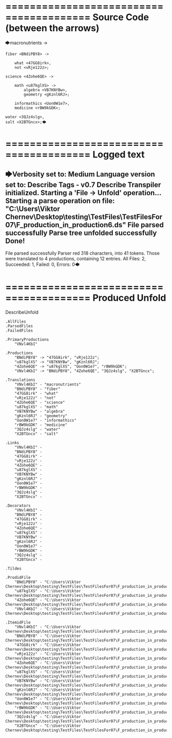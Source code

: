 ========================================
Source Code (between the arrows)
========================================

🡆macronutrients <VNvl4KbI> ->

    fiber <BNdiPBY8> ->

        what <47GG8irk>,
        not <vRje122z>;
	
	science <4Zohe6QE> ->
		
		math <u87kglXS> ->
			algebra <VB7KNYBw>,
			geometry <gKznl6RJ>;
			
		informathics <Uon0W1e7>,
		medicine <rBW9kGDK>;
    
    water <3QJz4slg>,
    salt <X2BTGncx>;🡄

========================================
Logged text
========================================

🡆Verbosity set to: Medium
Language version set to: Describe Tags - v0.7
Describe Transpiler initialized.
Starting a 'File -> Unfold' operation...
Starting a parse operation on file: "C:\Users\Viktor Chernev\Desktop\testing\TestFiles\TestFilesFor07\F_production_in_production6.ds"
File parsed successfully
Parse tree unfolded successfully
Done!
------------------------
File parsed successfully
Parser red 318 characters, into 41 tokens.
Those were translated to 4 productions, containing 12 entries.
All Files: 2, Succeeded: 1, Failed: 0, Errors: 0🡄

========================================
Produced Unfold
========================================

DescribeUnfold

    .AllFiles
    .ParsedFiles
    .FailedFiles

    .PrimaryProductions
        "VNvl4KbI" 

    .Productions
        "BNdiPBY8" -> "47GG8irk", "vRje122z";
        "u87kglXS" -> "VB7KNYBw", "gKznl6RJ";
        "4Zohe6QE" -> "u87kglXS", "Uon0W1e7", "rBW9kGDK";
        "VNvl4KbI" -> "BNdiPBY8", "4Zohe6QE", "3QJz4slg", "X2BTGncx";

    .Translations
        "VNvl4KbI" - "macronutrients"
        "BNdiPBY8" - "fiber"
        "47GG8irk" - "what"
        "vRje122z" - "not"
        "4Zohe6QE" - "science"
        "u87kglXS" - "math"
        "VB7KNYBw" - "algebra"
        "gKznl6RJ" - "geometry"
        "Uon0W1e7" - "informathics"
        "rBW9kGDK" - "medicine"
        "3QJz4slg" - "water"
        "X2BTGncx" - "salt"

    .Links
        "VNvl4KbI" - 
        "BNdiPBY8" - 
        "47GG8irk" - 
        "vRje122z" - 
        "4Zohe6QE" - 
        "u87kglXS" - 
        "VB7KNYBw" - 
        "gKznl6RJ" - 
        "Uon0W1e7" - 
        "rBW9kGDK" - 
        "3QJz4slg" - 
        "X2BTGncx" - 

    .Decorators
        "VNvl4KbI" - 
        "BNdiPBY8" - 
        "47GG8irk" - 
        "vRje122z" - 
        "4Zohe6QE" - 
        "u87kglXS" - 
        "VB7KNYBw" - 
        "gKznl6RJ" - 
        "Uon0W1e7" - 
        "rBW9kGDK" - 
        "3QJz4slg" - 
        "X2BTGncx" - 

    .Tildes

    .ProdidFile
        "BNdiPBY8" - "C:\Users\Viktor Chernev\Desktop\testing\TestFiles\TestFilesFor07\F_production_in_production6.ds"
        "u87kglXS" - "C:\Users\Viktor Chernev\Desktop\testing\TestFiles\TestFilesFor07\F_production_in_production6.ds"
        "4Zohe6QE" - "C:\Users\Viktor Chernev\Desktop\testing\TestFiles\TestFilesFor07\F_production_in_production6.ds"
        "VNvl4KbI" - "C:\Users\Viktor Chernev\Desktop\testing\TestFiles\TestFilesFor07\F_production_in_production6.ds"

    .ItemidFile
        "VNvl4KbI" - "C:\Users\Viktor Chernev\Desktop\testing\TestFiles\TestFilesFor07\F_production_in_production6.ds"
        "BNdiPBY8" - "C:\Users\Viktor Chernev\Desktop\testing\TestFiles\TestFilesFor07\F_production_in_production6.ds"
        "47GG8irk" - "C:\Users\Viktor Chernev\Desktop\testing\TestFiles\TestFilesFor07\F_production_in_production6.ds"
        "vRje122z" - "C:\Users\Viktor Chernev\Desktop\testing\TestFiles\TestFilesFor07\F_production_in_production6.ds"
        "4Zohe6QE" - "C:\Users\Viktor Chernev\Desktop\testing\TestFiles\TestFilesFor07\F_production_in_production6.ds"
        "u87kglXS" - "C:\Users\Viktor Chernev\Desktop\testing\TestFiles\TestFilesFor07\F_production_in_production6.ds"
        "VB7KNYBw" - "C:\Users\Viktor Chernev\Desktop\testing\TestFiles\TestFilesFor07\F_production_in_production6.ds"
        "gKznl6RJ" - "C:\Users\Viktor Chernev\Desktop\testing\TestFiles\TestFilesFor07\F_production_in_production6.ds"
        "Uon0W1e7" - "C:\Users\Viktor Chernev\Desktop\testing\TestFiles\TestFilesFor07\F_production_in_production6.ds"
        "rBW9kGDK" - "C:\Users\Viktor Chernev\Desktop\testing\TestFiles\TestFilesFor07\F_production_in_production6.ds"
        "3QJz4slg" - "C:\Users\Viktor Chernev\Desktop\testing\TestFiles\TestFilesFor07\F_production_in_production6.ds"
        "X2BTGncx" - "C:\Users\Viktor Chernev\Desktop\testing\TestFiles\TestFilesFor07\F_production_in_production6.ds"

